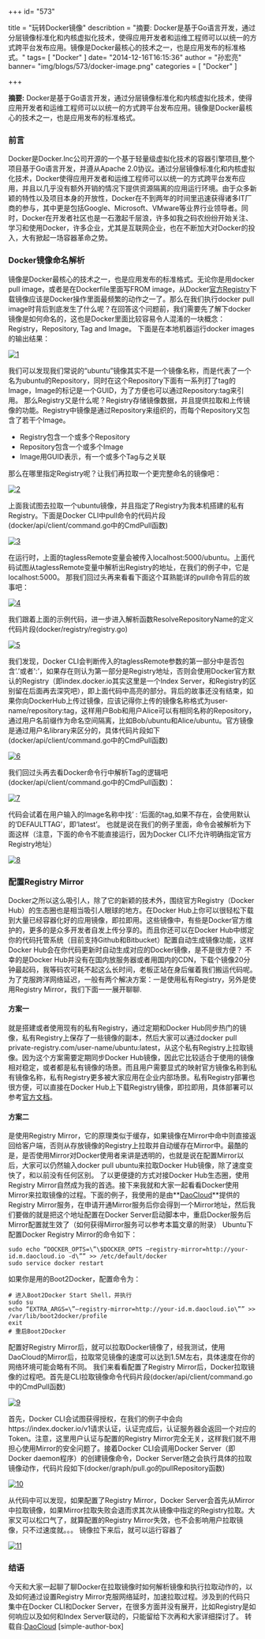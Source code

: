 +++
id= "573"

title = "玩转Docker镜像"
describtion = "摘要: Docker是基于Go语言开发，通过分层镜像标准化和内核虚拟化技术，使得应用开发者和运维工程师可以以统一的方式跨平台发布应用。镜像是Docker最核心的技术之一，也是应用发布的标准格式。"
tags= [ "Docker" ]
date= "2014-12-16T16:15:36"
author = "孙宏亮"
banner= "img/blogs/573/docker-image.png"
categories = [ "Docker" ]

+++

**摘要:**
Docker是基于Go语言开发，通过分层镜像标准化和内核虚拟化技术，使得应用开发者和运维工程师可以以统一的方式跨平台发布应用。镜像是Docker最核心的技术之一，也是应用发布的标准格式。


### 前言

Docker是Docker.Inc公司开源的一个基于轻量级虚拟化技术的容器引擎项目,整个项目基于Go语言开发，并遵从Apache 2.0协议。通过分层镜像标准化和内核虚拟化技术，Docker使得应用开发者和运维工程师可以以统一的方式跨平台发布应用，并且以几乎没有额外开销的情况下提供资源隔离的应用运行环境。由于众多新颖的特性以及项目本身的开放性，Docker在不到两年的时间里迅速获得诸多IT厂商的参与，其中更是包括Google、Microsoft、VMware等业界行业领导者。同时，Docker在开发者社区也是一石激起千层浪，许多如我之码农纷纷开始关注、学习和使用Docker，许多企业，尤其是互联网企业，也在不断加大对Docker的投入，大有掀起一场容器革命之势。

### Docker镜像命名解析

镜像是Docker最核心的技术之一，也是应用发布的标准格式。无论你是用docker pull image，或者是在Dockerfile里面写FROM image，从Docker[官方Registry](https://registry.hub.docker.com/)下载镜像应该是Docker操作里面最频繁的动作之一了。那么在我们执行docker pull image时背后到底发生了什么呢？在回答这个问题前，我们需要先了解下docker镜像是如何命名的，这也是Docker里面比较容易令人混淆的一块概念：Registry，Repository, Tag and Image。 下面是在本地机器运行docker images的输出结果： 

[![1](https://res.cloudinary.com/feesuper/image/upload/v1602732206/sel%E5%AE%9E%E9%AA%8C%E5%AE%A4%E5%8D%9A%E5%AE%A2/blogs/573/1_cpaqwn.jpg)](https://res.cloudinary.com/feesuper/image/upload/v1602732206/sel%E5%AE%9E%E9%AA%8C%E5%AE%A4%E5%8D%9A%E5%AE%A2/blogs/573/1_cpaqwn.jpg) 

我们可以发现我们常说的“ubuntu”镜像其实不是一个镜像名称，而是代表了一个名为ubuntu的Repository，同时在这个Repository下面有一系列打了tag的Image，Image的标记是一个GUID，为了方便也可以通过Repository:tag来引用。 那么Registry又是什么呢？Registry存储镜像数据，并且提供拉取和上传镜像的功能。Registry中镜像是通过Repository来组织的，而每个Repository又包含了若干个Image。

*   Registry包含一个或多个Repository
*   Repository包含一个或多个Image
*   Image用GUID表示，有一个或多个Tag与之关联

那么在哪里指定Registry呢？让我们再拉取一个更完整命名的镜像吧： 

[![2](https://res.cloudinary.com/feesuper/image/upload/v1602732206/sel%E5%AE%9E%E9%AA%8C%E5%AE%A4%E5%8D%9A%E5%AE%A2/blogs/573/2_hm6kid.jpg)](https://res.cloudinary.com/feesuper/image/upload/v1602732206/sel%E5%AE%9E%E9%AA%8C%E5%AE%A4%E5%8D%9A%E5%AE%A2/blogs/573/2_hm6kid.jpg) 

上面我试图去拉取一个ubuntu镜像，并且指定了Registry为我本机搭建的私有Registry。下面是Docker CLI中pull命令的代码片段 (docker/api/client/command.go中的CmdPull函数) 

[![3](https://res.cloudinary.com/feesuper/image/upload/v1602732207/sel%E5%AE%9E%E9%AA%8C%E5%AE%A4%E5%8D%9A%E5%AE%A2/blogs/573/3_vct2zn.png)](https://res.cloudinary.com/feesuper/image/upload/v1602732207/sel%E5%AE%9E%E9%AA%8C%E5%AE%A4%E5%8D%9A%E5%AE%A2/blogs/573/3_vct2zn.png) 

在运行时，上面的taglessRemote变量会被传入localhost:5000/ubuntu。上面代码试图从taglessRemote变量中解析出Registry的地址，在我们的例子中，它是localhost:5000。 那我们回过头再来看看下面这个耳熟能详的pull命令背后的故事吧： 

[![4](https://res.cloudinary.com/feesuper/image/upload/v1602732206/sel%E5%AE%9E%E9%AA%8C%E5%AE%A4%E5%8D%9A%E5%AE%A2/blogs/573/4_ne1rwz.jpg)](https://res.cloudinary.com/feesuper/image/upload/v1602732206/sel%E5%AE%9E%E9%AA%8C%E5%AE%A4%E5%8D%9A%E5%AE%A2/blogs/573/4_ne1rwz.jpg) 

我们跟着上面的示例代码，进一步进入解析函数ResolveRepositoryName的定义代码片段(docker/registry/registry.go) 

[![5](https://res.cloudinary.com/feesuper/image/upload/v1602732207/sel%E5%AE%9E%E9%AA%8C%E5%AE%A4%E5%8D%9A%E5%AE%A2/blogs/573/5_t6fkgl.png)](https://res.cloudinary.com/feesuper/image/upload/v1602732207/sel%E5%AE%9E%E9%AA%8C%E5%AE%A4%E5%8D%9A%E5%AE%A2/blogs/573/5_t6fkgl.png) 

我们发现，Docker CLI会判断传入的taglessRemote参数的第一部分中是否包含’.’或者':’，如果存在则认为第一部分是Registry地址，否则会使用Docker官方默认的Registry（即index.docker.io其实这里是一个Index Server，和Registry的区别留在后面再去深究吧），即上面代码中高亮的部分。背后的故事还没有结束，如果你向DockerHub上传过镜像，应该记得你上传的镜像名称格式为user-name/repository:tag，这样用户Bob和用户Alice可以有相同名称的Repository，通过用户名前缀作为命名空间隔离，比如Bob/ubuntu和Alice/ubuntu。官方镜像是通过用户名library来区分的，具体代码片段如下(docker/api/client/command.go中的CmdPull函数) 

[![6](https://res.cloudinary.com/feesuper/image/upload/v1602732207/sel%E5%AE%9E%E9%AA%8C%E5%AE%A4%E5%8D%9A%E5%AE%A2/blogs/573/6_b2j888.png)](https://res.cloudinary.com/feesuper/image/upload/v1602732207/sel%E5%AE%9E%E9%AA%8C%E5%AE%A4%E5%8D%9A%E5%AE%A2/blogs/573/6_b2j888.png) 

我们回过头再去看Docker命令行中解析Tag的逻辑吧(docker/api/client/command.go中的CmdPull函数)： 

[![7](https://res.cloudinary.com/feesuper/image/upload/v1602732207/sel%E5%AE%9E%E9%AA%8C%E5%AE%A4%E5%8D%9A%E5%AE%A2/blogs/573/7_j9d0fu.png)](https://res.cloudinary.com/feesuper/image/upload/v1602732207/sel%E5%AE%9E%E9%AA%8C%E5%AE%A4%E5%8D%9A%E5%AE%A2/blogs/573/7_j9d0fu.png) 

代码会试着在用户输入的Image名称中找’ : ‘后面的tag,如果不存在，会使用默认的‘DEFAULTTAG’，即‘latest’。 也就是说在我们的例子里面，命令会被解析为下面这样（注意，下面的命令不能直接运行，因为Docker CLI不允许明确指定官方Registry地址） 

[![8](https://res.cloudinary.com/feesuper/image/upload/v1602732207/sel%E5%AE%9E%E9%AA%8C%E5%AE%A4%E5%8D%9A%E5%AE%A2/blogs/573/8_jw7wg1.jpg)](https://res.cloudinary.com/feesuper/image/upload/v1602732207/sel%E5%AE%9E%E9%AA%8C%E5%AE%A4%E5%8D%9A%E5%AE%A2/blogs/573/8_jw7wg1.jpg)



### 配置Registry Mirror

Docker之所以这么吸引人，除了它的新颖的技术外，围绕官方Registry（Docker Hub）的生态圈也是相当吸引人眼球的地方。在Docker Hub上你可以很轻松下载到大量已经容器化好的应用镜像，即拉即用。这些镜像中，有些是Docker官方维护的，更多的是众多开发者自发上传分享的。而且你还可以在Docker Hub中绑定你的代码托管系统（目前支持Github和Bitbucket）配置自动生成镜像功能，这样Docker Hub会在你代码更新时自动生成对应的Docker镜像，是不是很方便？ 不幸的是Docker Hub并没有在国内放服务器或者用国内的CDN，下载个镜像20分钟最起码，我等码农可耗不起这么长时间，老板正站在身后催着我们搬运代码呢。为了克服跨洋网络延迟，一般有两个解决方案：一是使用私有Registry，另外是使用Registry Mirror，我们下面一一展开聊聊.

#### 方案一

就是搭建或者使用现有的私有Registry，通过定期和Docker Hub同步热门的镜像，私有Registry上保存了一些镜像的副本，然后大家可以通过docker pull private-registry.com/user-name/ubuntu:latest，从这个私有Registry上拉取镜像。因为这个方案需要定期同步Docker Hub镜像，因此它比较适合于使用的镜像相对稳定，或者都是私有镜像的场景。而且用户需要显式的映射官方镜像名称到私有镜像名称，私有Registry更多被大家应用在企业内部场景。私有Registry部署也很方便，可以直接在Docker Hub上下载Registry镜像，即拉即用，具体部署可以参考[官方文档](https://github.com/docker/docker-registry)。 

#### 方案二

是使用Registry Mirror，它的原理类似于缓存，如果镜像在Mirror中命中则直接返回给客户端，否则从存放镜像的Registry上拉取并自动缓存在Mirror中。最酷的是，是否使用Mirror对Docker使用者来讲是透明的，也就是说在配置Mirror以后，大家可以仍然输入docker pull ubuntu来拉取Docker Hub镜像，除了速度变快了，和以前没有任何区别。 了以更便捷的方式对接Docker Hub生态圈，使用Registry Mirror自然成为我的首选。接下来我就和大家一起看看Docker使用Mirror来拉取镜像的过程。下面的例子，我使用的是由**[DaoCloud](http://www.daocloud.io/)**提供的Registry Mirror服务，在申请开通Mirror服务后你会得到一个Mirror地址，然后我们要做的就是把这个地址配置在Docker Server启动脚本中，重启Docker服务后Mirror配置就生效了（如何获得Mirror服务可以参考本篇文章的附录） Ubuntu下配置Docker Registry Mirror的命令如下：

    sudo echo “DOCKER_OPTS=\”\$DOCKER_OPTS –registry-mirror=http://your-id.m.daocloud.io -d\”” >> /etc/default/docker
    sudo service docker restart
    

如果你是用的Boot2Docker，配置命令为：

    # 进入Boot2Docker Start Shell，并执行
    sudo su
    echo “EXTRA_ARGS=\”–registry-mirror=http://your-id.m.daocloud.io\”” >> /var/lib/boot2docker/profile
    exit
    # 重启Boot2Docker
    

配置好Registry Mirror后，就可以拉取Docker镜像了，经我测试，使用DaoCloud的Mirror后，拉取常见镜像的速度可以达到1.5M左右，具体速度在你的网络环境可能会略有不同。 我们来看看配置了Registry Mirror后，Docker拉取镜像的过程吧。首先是CLI拉取镜像命令代码片段(docker/api/client/command.go中的CmdPull函数) 

[![9](https://res.cloudinary.com/feesuper/image/upload/v1602732208/sel%E5%AE%9E%E9%AA%8C%E5%AE%A4%E5%8D%9A%E5%AE%A2/blogs/573/9_fzcijw.png)](https://res.cloudinary.com/feesuper/image/upload/v1602732208/sel%E5%AE%9E%E9%AA%8C%E5%AE%A4%E5%8D%9A%E5%AE%A2/blogs/573/9_fzcijw.png) 

首先，Docker CLI会试图获得授权，在我们的例子中会向https://index.docker.io/v1请求认证，认证完成后，认证服务器会返回一个对应的Token。注意，这里用户认证与配置的Registry Mirror完全无关，这样我们就不用担心使用Mirror的安全问题了。接着Docker CLI会调用Docker Server（即Docker daemon程序）的创建镜像命令，Docker Server随之会执行具体的拉取镜像动作，代码片段如下(docker/graph/pull.go的pullRepository函数) 

[![10](https://res.cloudinary.com/feesuper/image/upload/v1602732208/sel%E5%AE%9E%E9%AA%8C%E5%AE%A4%E5%8D%9A%E5%AE%A2/blogs/573/10_sof7wm.png)](https://res.cloudinary.com/feesuper/image/upload/v1602732208/sel%E5%AE%9E%E9%AA%8C%E5%AE%A4%E5%8D%9A%E5%AE%A2/blogs/573/10_sof7wm.png) 

从代码中可以发现，如果配置了Registry Mirror，Docker Server会首先从Mirror中拉取镜像，如果Mirror拉取失败会退而求其次从镜像中指定的Registry拉取。大家又可以松口气了，就算配置的Registry Mirror失效，也不会影响用户拉取镜像，只不过速度就。。。 镜像拉下来后，就可以运行容器了 

[![11](https://res.cloudinary.com/feesuper/image/upload/v1602732208/sel%E5%AE%9E%E9%AA%8C%E5%AE%A4%E5%8D%9A%E5%AE%A2/blogs/573/11_uvbrwh.png)](https://res.cloudinary.com/feesuper/image/upload/v1602732208/sel%E5%AE%9E%E9%AA%8C%E5%AE%A4%E5%8D%9A%E5%AE%A2/blogs/573/11_uvbrwh.png)

<!-- ### 附录

下面我简单介绍下如何在DaoCloud申请一个Mirror服务，首先登陆[DaoCloud主页](http://www.daocloud.io/) 

[![12](http://www.sel.zju.edu.cn/wp-content/uploads/2014/12/12-1024x478.jpg)](http://www.sel.zju.edu.cn/wp-content/uploads/2014/12/12.jpg) 

点击**”立刻注册“**，简单填写个人信息后，随即登陆并自动跳转到”控制台“，按照提示点击**”启动你的加速器“**按钮。 

[![13](http://www.sel.zju.edu.cn/wp-content/uploads/2014/12/13.png)](http://www.sel.zju.edu.cn/wp-content/uploads/2014/12/13.png)

启动成功后，你就拥有了一个你专用的Registry Mirror地址了，加速器链接就是你要设置”--registry-mirror“的地址。目前每个用户有10G的加速流量（Tips：如果流量不够用可以邀请好友获得奖励流量，邀请越多奖励越多哦） 

[![14](http://www.sel.zju.edu.cn/wp-content/uploads/2014/12/14.png)](http://www.sel.zju.edu.cn/wp-content/uploads/2014/12/14.png) 最后，要感谢国内存储行业领先企业**[七牛云存储](http://http//www.qiniu.com/)**在存储和CDN方面提供的大力支持，正因为有了像七牛这样技术领先又热心促进互联网生态发展的企业的积极参与，我们才能给开发者提供更多高质量的服务。 -->

### 结语

今天和大家一起聊了聊Docker在拉取镜像时如何解析镜像和执行拉取动作的，以及如何通过设置Registry Mirror克服网络延时，加速拉取过程。涉及到的代码只集中在Docker CLI和Docker Server，在很多方面并没有展开，比如Registry是如何响应以及如何和Index Server联动的，只能留给下次再和大家详细探讨了。 转载自:[DaoCloud](http://blog.daocloud.io) \[simple-author-box\]